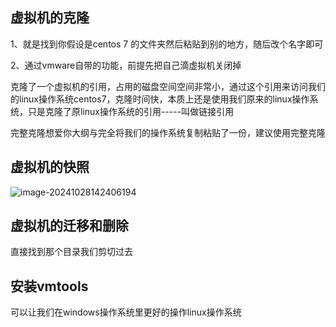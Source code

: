 ## 虚拟机的克隆

1、就是找到你假设是centos 7 的文件夹然后粘贴到别的地方，随后改个名字即可

2、通过vmware自带的功能，前提先把自己滴虚拟机关闭掉

克隆了一个虚拟机的引用，占用的磁盘空间空间非常小，通过这个引用来访问我们的linux操作系统centos7，克隆时间快，本质上还是使用我们原来的linux操作系统，只是克隆了原linux操作系统的引用-----叫做链接引用

完整克隆想爱你大纲与完全将我们的操作系统复制粘贴了一份，建议使用完整克隆

## 虚拟机的快照

![image-20241028142406194](C:\Users\20655\AppData\Roaming\Typora\typora-user-images\image-20241028142406194.png)

## 虚拟机的迁移和删除

直接找到那个目录我们剪切过去

## 安装vmtools

可以让我们在windows操作系统里更好的操作linux操作系统
